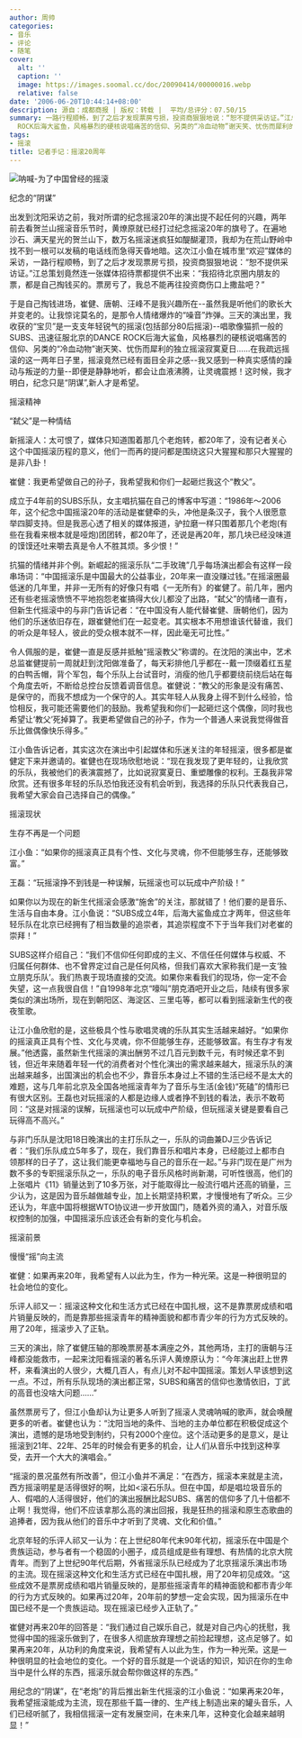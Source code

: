 ```yaml
---
author: 周帅
categories:
- 音乐
- 评论
- 随笔
cover:
  alt: ''
  caption: ''
  image: https://images.soomal.cc/doc/20090414/00000016.webp
  relative: false
date: '2006-06-20T10:44:14+08:00'
description: 源自：成都商报 | 版权：转载 |  平均/总评分：07.50/15
summary: 一路行程顺畅，到了之后才发现票房亏损，投资商狠狠地说：“恕不提供采访证。”江总策划竟然连一张媒体招待票都提供不出来：“我招待北京圈内朋友的票，都是自己掏钱买的。票房亏了，我总不能再往投资商伤口上撒盐吧？”于是自己掏钱进场，崔健、唐朝、汪峰不是我兴趣所在--虽然我是听他们的歌长大并变老的。让我惊诧莫名的，是那令人情绪爆炸的“噪音”炸弹。三天的演出里，我收获的“宝贝”是一支支年轻锐气的摇滚(包括部分80后摇滚)--唱歌像猫抓一般的SUBS、迅速征服北京的DANCE
  ROCK后海大鲨鱼，风格暴烈的硬核说唱痛苦的信仰、另类的“冷血动物”谢天笑、忧伤而犀利的独立摇滚寂寞夏日……在我疏远摇滚的这一两年日子里，摇滚竟然已经有面目全非之感--我又感到一种真实感情的躁动与叛逆的力量--即便是静静地听，都会让血液沸腾，让灵魂震撼！这时候，我才明白，纪念只是“阴谋”,新人才是希望。
tags:
- 摇滚
title: 记者手记：摇滚20周年
---
```


![呐喊-为了中国曾经的摇滚](https://images.soomal.cc/doc/20090414/00000016.webp)



纪念的“阴谋”

出发到沈阳采访之前，我对所谓的纪念摇滚20年的演出提不起任何的兴趣，两年前去看贺兰山摇滚音乐节时，黄燎原就已经打过纪念摇滚20年的旗号了。在遍地沙石、满天星光的贺兰山下，数万名摇滚迷疯狂如醍醐灌顶，我却为在荒山野岭中找不到一根可以发稿的电话线而急得天昏地暗。这次江小鱼在城市里“欢迎”媒体的采访，一路行程顺畅，到了之后才发现票房亏损，投资商狠狠地说：“恕不提供采访证。”江总策划竟然连一张媒体招待票都提供不出来：“我招待北京圈内朋友的票，都是自己掏钱买的。票房亏了，我总不能再往投资商伤口上撒盐吧？”

于是自己掏钱进场，崔健、唐朝、汪峰不是我兴趣所在--虽然我是听他们的歌长大并变老的。让我惊诧莫名的，是那令人情绪爆炸的“噪音”炸弹。三天的演出里，我收获的“宝贝”是一支支年轻锐气的摇滚(包括部分80后摇滚)--唱歌像猫抓一般的SUBS、迅速征服北京的DANCE ROCK后海大鲨鱼，风格暴烈的硬核说唱痛苦的信仰、另类的“冷血动物”谢天笑、忧伤而犀利的独立摇滚寂寞夏日……在我疏远摇滚的这一两年日子里，摇滚竟然已经有面目全非之感--我又感到一种真实感情的躁动与叛逆的力量--即便是静静地听，都会让血液沸腾，让灵魂震撼！这时候，我才明白，纪念只是“阴谋”,新人才是希望。

摇滚精神

“弑父”是一种情结

新摇滚人：太可恨了，媒体只知道围着那几个老炮转，都20年了，没有记者关心这个中国摇滚历程的意义，他们一而再的提问都是围绕这只大猩猩和那只大猩猩的是非八卦！

崔健：我更希望做自己的孙子，我希望我和你们一起砸烂我这个“教父”。

成立于4年前的SUBS乐队，女主唱抗猫在自己的博客中写道：“1986年～2006年，这个纪念中国摇滚20年的活动是崔健牵的头，冲他是条汉子，我个人很愿意举四脚支持。但是我恶心透了相关的媒体报道，驴拉磨一样只围着那几个老炮(有些在我看来根本就是哑炮)团团转，都20年了，还说是再20年，那几块已经没味道的馍馍还吐来嚼去真是令人不胜其烦。多少恨！”

抗猫的情绪并非个例。新崛起的摇滚乐队“二手玫瑰”几乎每场演出都会有这样一段串场词：“中国摇滚乐是中国最大的公益事业，20年来一直没赚过钱。”在摇滚圈最低迷的几年里，并非一无所有的好像只有唱《一无所有》的崔健了。前几年，圈内还有些老摇滚愤愤不平地抱怨老崔搞得大伙儿都没了出路，“弑父”的情绪一直有，但新生代摇滚中的与非门告诉记者：“在中国没有人能代替崔健、唐朝他们，因为他们的乐迷依旧存在，跟崔健他们在一起变老。其实根本不用想谁该代替谁，我们的听众是年轻人，彼此的受众根本就不一样，因此毫无可比性。”

令人佩服的是，崔健一直是反感并抵触“摇滚教父”称谓的。在沈阳的演出中，艺术总监崔健提前一周就赶到沈阳做准备了，每天彩排他几乎都在--戴一顶缀着红五星的白鸭舌帽，背个军包，每个乐队上台试音时，消瘦的他几乎都要绕前绕后站在每个角度去听，不断给总控台反馈着调音信息。崔健说：“教父的形象是没有痛苦、是保守的，而我不想成为一个保守的人。其实年轻人从我身上得不到什么经验，恰恰相反，我可能还需要他们的鼓励。我希望我和你们一起砸烂这个偶像，同时我也希望让‘教父’死掉算了。我更希望做自己的孙子，作为一个普通人来说我觉得做音乐比做偶像快乐得多。”

江小鱼告诉记者，其实这次在演出中引起媒体和乐迷关注的年轻摇滚，很多都是崔健定下来并邀请的。崔健也在现场欣慰地说：“现在我发现了更年轻的，让我欣赏的乐队，我被他们的表演震撼了，比如说寂寞夏日、重塑雕像的权利。王磊我非常欣赏。还有很多年轻的乐队恐怕我还没有机会听到，我选择的乐队只代表我自己，我希望大家会自己选择自己的偶像。”

摇滚现状

生存不再是一个问题

江小鱼：“如果你的摇滚真正具有个性、文化与灵魂，你不但能够生存，还能够致富。”

王磊：“玩摇滚挣不到钱是一种误解，玩摇滚也可以玩成中产阶级！”

如果你以为现在的新生代摇滚会感激“施舍”的关注，那就错了！他们要的是音乐、生活与自由本身。江小鱼说：“SUBS成立4年，后海大鲨鱼成立才两年，但这些年轻乐队在北京已经拥有了相当数量的追崇者，其追崇程度不下于当年我们对老崔的崇拜！”

SUBS这样介绍自己：“我们不信仰任何即成的主义、不信任任何媒体与权威、不归属任何群体、也不曾界定过自己是任何风格，但我们喜欢大家称我们是一支‘独立朋克乐队’。我们热衷于现场直接的交流。如果你来看我们的现场，你一定不会失望，这一点我很自信！”自1998年北京“嚎叫”朋克酒吧开业之后，陆续有很多家类似的演出场所，现在到朝阳区、海淀区、三里屯等，都可以看到摇滚新生代的夜夜笙歌。

让江小鱼欣慰的是，这些极具个性与歌唱灵魂的乐队其实生活越来越好。“如果你的摇滚真正具有个性、文化与灵魂，你不但能够生存，还能够致富。有生存才有发展。”他透露，虽然新生代摇滚的演出酬劳不过几百元到数千元，有时候还拿不到钱，但近年来随着年轻一代的消费者对个性化演出的需求越来越大，摇滚乐队的演出越来越多，出国演出的机会也不少，靠音乐本身过上不错的生活已经不是太大的难题，这与几年前北京及全国各地摇滚青年为了音乐与生活(金钱)“死磕”的情形已有很大区别。王磊也对玩摇滚的人都是边缘人或者挣不到钱的看法，表示不敢苟同：“这是对摇滚的误解，玩摇滚也可以玩成中产阶级，但玩摇滚关键是要看自己玩得高不高兴。”

与非门乐队是沈阳18日晚演出的主打乐队之一，乐队的词曲兼DJ三少告诉记者：“我们乐队成立5年多了，现在，我们靠音乐和唱片本身，已经能过上都市白领那样的日子了，这让我们能更幸福地与自己的音乐在一起。”与非门现在是广州为数不多的专职摇滚乐队之一，乐队的电子音乐风格时尚新潮，可听性很高，他们的上张唱片《11》销量达到了10多万张，对于能取得比一般流行唱片还高的销量，三少认为，这是因为音乐越做越专业，加上长期坚持积累，才慢慢地有了听众。三少还认为，年底中国将根据WTO协议进一步开放国门，随着外资的涌入，对音乐版权控制的加强，中国摇滚乐应该还会有新的变化与机会。

摇滚前景

慢慢“摇”向主流

崔健：如果再来20年，我希望有人以此为生，作为一种光荣。这是一种很明显的社会地位的变化。

乐评人祁又一：摇滚这种文化和生活方式已经在中国扎根，这不是靠票房成绩和唱片销量反映的，而是靠那些摇滚青年的精神面貌和都市青少年的行为方式反映的。用了20年，摇滚步入了正轨。

三天的演出，除了崔健压轴的那晚票房基本满座之外，其他两场，主打的唐朝与汪峰都没能救市，一起来沈阳看摇滚的著名乐评人黄燎原认为：“今年演出赶上世界杯，来看演出的人很少，大概几百人，有点儿对不起中国摇滚。策划人早该想到这一点。不过，所有乐队现场的演出都正常，SUBS和痛苦的信仰也激情依旧，丁武的高音也没啥大问题……”

虽然票房亏了，但江小鱼却认为让更多人听到了摇滚人灵魂呐喊的歌声，就会唤醒更多的听者。崔健也认为：“沈阳当地的条件、当地的主办单位都在积极促成这个演出，遗憾的是场地受到制约，只有2000个座位。这个活动更多的是意义，是让摇滚到21年、22年、25年的时候会有更多的机会，让人们从音乐中找到这种享受，去开一个大大的演唱会。”

“摇滚的景况虽然有所改善”，但江小鱼并不满足：“在西方，摇滚本来就是主流，西方摇滚明星是活得很好的啊，比如<滚石乐队。但在中国，却是唱垃圾音乐的人、假唱的人活得很好，他们的演出报酬比起SUBS、痛苦的信仰多了几十倍都不止啊！我觉得，他们不应该拿那么高的演出回报，我是狂热的摇滚和原生态歌曲的追捧者，因为我从他们的音乐中才听到了灵魂、文化和价值。”

北京年轻的乐评人祁又一认为：在上世纪80年代末90年代初，摇滚乐在中国是个贵族运动，参与者有一个稳固的小圈子，成员组成是些有理想、有热情的北京大院青年。而到了上世纪90年代后期，外省摇滚乐队已经成为了北京摇滚乐演出市场的主流。现在摇滚这种文化和生活方式已经在中国扎根，用了20年初见成效。“这些成效不是票房成绩和唱片销量反映的，是那些摇滚青年的精神面貌和都市青少年的行为方式反映的。如果再过20年，20年前的梦想一定会实现，因为摇滚乐在中国已经不是一个贵族运动。现在摇滚已经步入正轨了。”

崔健对再来20年的回答是：“我们通过自己娱乐自己，就是对自己内心的抚慰，我觉得中国的摇滚乐做到了，在很多人彻底放弃理想之前捡起理想，这点足够了。如果再来20年，从功利的角度来说，我希望有人以此为生，作为一种光荣。这是一种很明显的社会地位的变化。一个好的音乐就是一个说话的知识，知识在你的生命当中是什么样的东西，摇滚乐就会帮你做这样的东西。”

用纪念的“阴谋”，在“老炮”的背后推出新生代摇滚的江小鱼说：“如果再来20年，我希望摇滚能成为主流，现在那些千篇一律的、生产线上制造出来的罐头音乐，人们已经听腻了，我相信摇滚一定有发展空间，在未来几年，这种变化会越来越明显！”